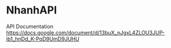 # NhanhAPI
API Documentation
https://docs.google.com/document/d/13buX_nJgxL4ZLOU3JUP-ib1_hnDd_K-PqD9UmD9JUHU

